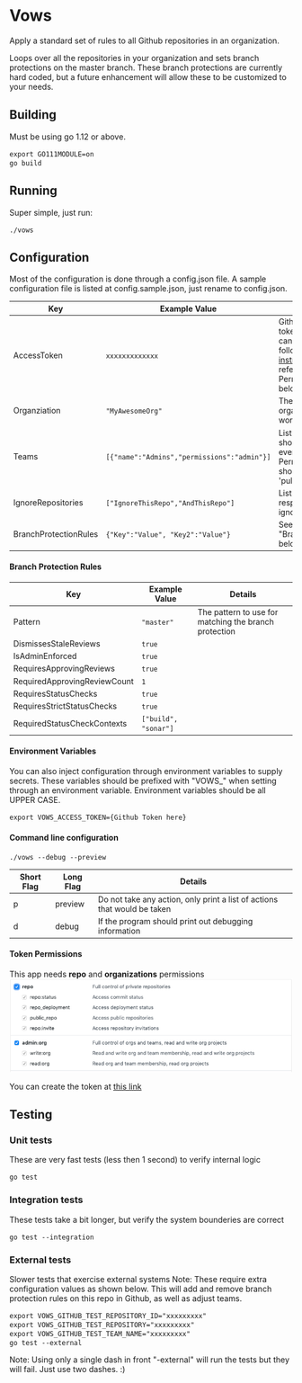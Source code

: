 # Vows
Apply a standard set of rules to all Github repositories in an organization.

Loops over all the repositories in your organization and sets branch protections on the master branch.  These branch protections are currently hard coded, but a future enhancement will allow these to be customized to your needs.

## Building
Must be using go 1.12 or above.
```
export GO111MODULE=on
go build
```

## Running
Super simple, just run:
```
./vows
```

## Configuration
Most of the configuration is done through a config.json file.  A sample configuration file is listed at config.sample.json, just rename to config.json.


| Key | Example Value | Details |
| --- | ------------- | ------- |
|AccessToken|```xxxxxxxxxxxxx```|Github access token, Your token can be created by following [these instructions](https://help.github.com/en/articles/creating-a-personal-access-token-for-the-command-line).  Also reference "Token Permissions" below.|
|Organziation|```"MyAwesomeOrg"```|The Github organization to work against|
|Teams|```[{"name":"Admins","permissions":"admin"}]```|List of teams that should be added to every repository.  Permissions should be 'push', 'pull', or 'admin'|
|IgnoreRepositories|```["IgnoreThisRepo","AndThisRepo"]```|List of respositories to ignore|
|BranchProtectionRules|```{"Key":"Value", "Key2":"Value"}```|See "BranchProtection" below|

#### Branch Protection Rules
| Key | Example Value | Details |
| --- | ------------- | ------- |
| Pattern | ```"master"``` | The pattern to use for matching the branch protection |
| DismissesStaleReviews | ```true``` |  |
| IsAdminEnforced | ```true``` |  |
| RequiresApprovingReviews | ```true``` |  |
| RequiredApprovingReviewCount | ```1``` |  |
| RequiresStatusChecks | ```true``` |  |
| RequiresStrictStatusChecks | ```true``` |  |
| RequiredStatusCheckContexts | ```["build", "sonar"]``` |  |

#### Environment Variables
You can also inject configuration through environment variables to supply secrets.  These variables should be prefixed with "VOWS_" when setting through an environment variable.  Environment variables should be all UPPER CASE.
```
export VOWS_ACCESS_TOKEN={Github Token here}
```

#### Command line configuration
```
./vows --debug --preview
```
| Short Flag | Long Flag | Details |
| ---------- | --------- | ------- |
|p|preview|Do not take any action, only print a list of actions that would be taken|
|d|debug|If the program should print out debugging information|

#### Token Permissions
This app needs **repo** and **organizations** permissions
![token permissions](assets/repo-permissions.png)

You can create the token at [this link](https://help.github.com/en/articles/creating-a-personal-access-token-for-the-command-line)

## Testing

### Unit tests
These are very fast tests (less then 1 second) to verify internal logic 
```
go test
```

### Integration tests
These tests take a bit longer, but verify the system bounderies are correct
```
go test --integration
```

### External tests
Slower tests that exercise external systems
Note: These require extra configuration values as shown below.  This will add and remove branch protection rules on this repo in Github, as well as adjust teams.
```
export VOWS_GITHUB_TEST_REPOSITORY_ID="xxxxxxxxx"
export VOWS_GITHUB_TEST_REPOSITORY="xxxxxxxxx"
export VOWS_GITHUB_TEST_TEAM_NAME="xxxxxxxxx"
go test --external
```
Note: Using only a single dash in front "-external" will run the tests but they will fail.  Just use two dashes.  :)  
